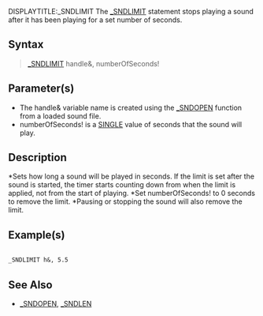 DISPLAYTITLE:_SNDLIMIT
The [_SNDLIMIT](_SNDLIMIT) statement stops playing a sound after it has been playing for a set number of seconds. 


## Syntax

>  [_SNDLIMIT](_SNDLIMIT) handle&, numberOfSeconds!


## Parameter(s)

* The handle& variable name is created using the [_SNDOPEN](_SNDOPEN) function from a loaded sound file.
* numberOfSeconds! is a [SINGLE](SINGLE) value of seconds that the sound will play.


## Description

*Sets how long a sound will be played in seconds. If the limit is set after the sound is started, the timer starts counting down from when the limit is applied, not from the start of playing.
*Set numberOfSeconds! to 0 seconds to remove the limit.
*Pausing or stopping the sound will also remove the limit.


## Example(s)


```vb

_SNDLIMIT h&, 5.5 

```


## See Also

* [_SNDOPEN](_SNDOPEN), [_SNDLEN](_SNDLEN)




